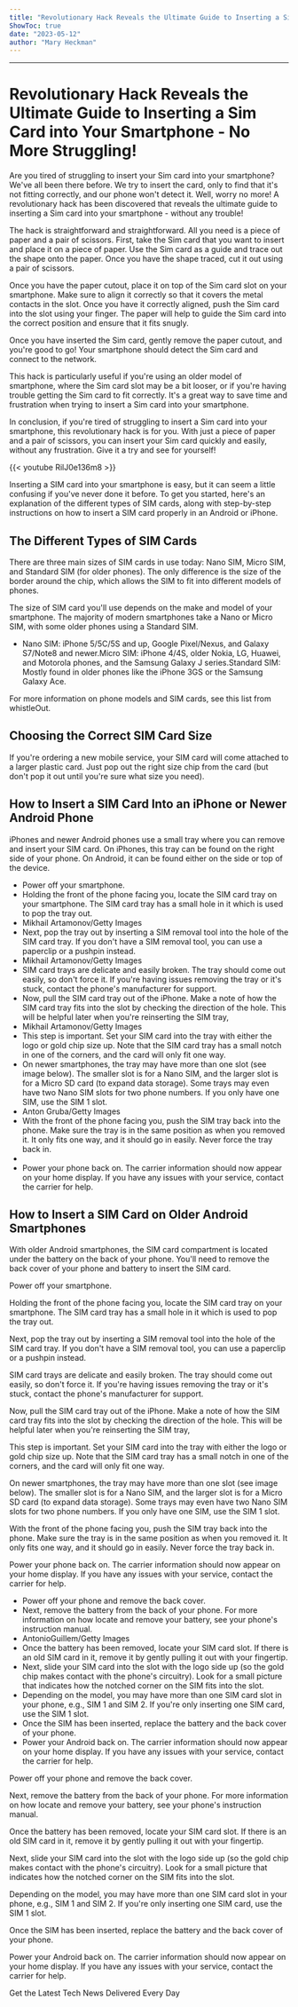 ```yaml
---
title: "Revolutionary Hack Reveals the Ultimate Guide to Inserting a Sim Card into Your Smartphone - No More Struggling!"
ShowToc: true 
date: "2023-05-12"
author: "Mary Heckman"
---
```

*****
# Revolutionary Hack Reveals the Ultimate Guide to Inserting a Sim Card into Your Smartphone - No More Struggling!

Are you tired of struggling to insert your Sim card into your smartphone? We've all been there before. We try to insert the card, only to find that it's not fitting correctly, and our phone won't detect it. Well, worry no more! A revolutionary hack has been discovered that reveals the ultimate guide to inserting a Sim card into your smartphone - without any trouble!

The hack is straightforward and straightforward. All you need is a piece of paper and a pair of scissors. First, take the Sim card that you want to insert and place it on a piece of paper. Use the Sim card as a guide and trace out the shape onto the paper. Once you have the shape traced, cut it out using a pair of scissors.

Once you have the paper cutout, place it on top of the Sim card slot on your smartphone. Make sure to align it correctly so that it covers the metal contacts in the slot. Once you have it correctly aligned, push the Sim card into the slot using your finger. The paper will help to guide the Sim card into the correct position and ensure that it fits snugly.

Once you have inserted the Sim card, gently remove the paper cutout, and you're good to go! Your smartphone should detect the Sim card and connect to the network.

This hack is particularly useful if you're using an older model of smartphone, where the Sim card slot may be a bit looser, or if you're having trouble getting the Sim card to fit correctly. It's a great way to save time and frustration when trying to insert a Sim card into your smartphone.

In conclusion, if you're tired of struggling to insert a Sim card into your smartphone, this revolutionary hack is for you. With just a piece of paper and a pair of scissors, you can insert your Sim card quickly and easily, without any frustration. Give it a try and see for yourself!

{{< youtube RilJ0e136m8 >}} 




Inserting a SIM card into your smartphone is easy, but it can seem a little confusing if you've never done it before. To get you started, here's an explanation of the different types of SIM cards, along with step-by-step instructions on how to insert a SIM card properly in an Android or iPhone.

 
##   The Different Types of SIM Cards  
 

There are three main sizes of SIM cards in use today: Nano SIM, Micro SIM, and Standard SIM (for older phones). The only difference is the size of the border around the chip, which allows the SIM to fit into different models of phones.

 

The size of SIM card you'll use depends on the make and model of your smartphone. The majority of modern smartphones take a Nano or Micro SIM, with some older phones using a Standard SIM.

 
- Nano SIM: iPhone 5/5C/5S and up, Google Pixel/Nexus, and Galaxy S7/Note8 and newer.Micro SIM: iPhone 4/4S, older Nokia, LG, Huawei, and Motorola phones, and the Samsung Galaxy J series.Standard SIM: Mostly found in older phones like the iPhone 3GS or the Samsung Galaxy Ace.

 

For more information on phone models and SIM cards, see this list from whistleOut.

 
##   Choosing the Correct SIM Card Size  
 

If you're ordering a new mobile service, your SIM card will come attached to a larger plastic card. Just pop out the right size chip from the card (but don't pop it out until you're sure what size you need).

 
##   How to Insert a SIM Card Into an iPhone or Newer Android Phone  
 

iPhones and newer Android phones use a small tray where you can remove and insert your SIM card. On iPhones, this tray can be found on the right side of your phone. On Android, it can be found either on the side or top of the device.

 
- Power off your smartphone.
 - Holding the front of the phone facing you, locate the SIM card tray on your smartphone. The SIM card tray has a small hole in it which is used to pop the tray out.
 - Mikhail Artamonov/Getty Images
 - Next, pop the tray out by inserting a SIM removal tool into the hole of the SIM card tray. If you don't have a SIM removal tool, you can use a paperclip or a pushpin instead.
 - Mikhail Artamonov/Getty Images
 - SIM card trays are delicate and easily broken. The tray should come out easily, so don't force it. If you're having issues removing the tray or it's stuck, contact the phone's manufacturer for support.
 - Now, pull the SIM card tray out of the iPhone. Make a note of how the SIM card tray fits into the slot by checking the direction of the hole. This will be helpful later when you're reinserting the SIM tray,
 - Mikhail Artamonov/Getty Images
 - This step is important. Set your SIM card into the tray with either the logo or gold chip size up. Note that the SIM card tray has a small notch in one of the corners, and the card will only fit one way.
 - On newer smartphones, the tray may have more than one slot (see image below). The smaller slot is for a Nano SIM, and the larger slot is for a Micro SD card (to expand data storage). Some trays may even have two Nano SIM slots for two phone numbers. If you only have one SIM, use the SIM 1 slot.
 - Anton Gruba/Getty Images
 - With the front of the phone facing you, push the SIM tray back into the phone. Make sure the tray is in the same position as when you removed it. It only fits one way, and it should go in easily. Never force the tray back in.
 - 
 - Power your phone back on. The carrier information should now appear on your home display. If you have any issues with your service, contact the carrier for help.

 
##   How to Insert a SIM Card on Older Android Smartphones  
 

With older Android smartphones, the SIM card compartment is located under the battery on the back of your phone. You'll need to remove the back cover of your phone and battery to insert the SIM card.

 

Power off your smartphone.

 

Holding the front of the phone facing you, locate the SIM card tray on your smartphone. The SIM card tray has a small hole in it which is used to pop the tray out.

 

Next, pop the tray out by inserting a SIM removal tool into the hole of the SIM card tray. If you don't have a SIM removal tool, you can use a paperclip or a pushpin instead.

 
SIM card trays are delicate and easily broken. The tray should come out easily, so don't force it. If you're having issues removing the tray or it's stuck, contact the phone's manufacturer for support.
 

Now, pull the SIM card tray out of the iPhone. Make a note of how the SIM card tray fits into the slot by checking the direction of the hole. This will be helpful later when you're reinserting the SIM tray,

 

This step is important. Set your SIM card into the tray with either the logo or gold chip size up. Note that the SIM card tray has a small notch in one of the corners, and the card will only fit one way.

 
On newer smartphones, the tray may have more than one slot (see image below). The smaller slot is for a Nano SIM, and the larger slot is for a Micro SD card (to expand data storage). Some trays may even have two Nano SIM slots for two phone numbers. If you only have one SIM, use the SIM 1 slot.
 

With the front of the phone facing you, push the SIM tray back into the phone. Make sure the tray is in the same position as when you removed it. It only fits one way, and it should go in easily. Never force the tray back in.

 

Power your phone back on. The carrier information should now appear on your home display. If you have any issues with your service, contact the carrier for help.

 
- Power off your phone and remove the back cover.
 - Next, remove the battery from the back of your phone. For more information on how locate and remove your battery, see your phone's instruction manual.
 - AntonioGuillem/Getty Images
 - Once the battery has been removed, locate your SIM card slot. If there is an old SIM card in it, remove it by gently pulling it out with your fingertip.
 - Next, slide your SIM card into the slot with the logo side up (so the gold chip makes contact with the phone's circuitry). Look for a small picture that indicates how the notched corner on the SIM fits into the slot.
 - Depending on the model, you may have more than one SIM card slot in your phone, e.g., SIM 1 and SIM 2. If you're only inserting one SIM card, use the SIM 1 slot.
 - Once the SIM has been inserted, replace the battery and the back cover of your phone.
 - Power your Android back on. The carrier information should now appear on your home display. If you have any issues with your service, contact the carrier for help.

 

Power off your phone and remove the back cover.

 

Next, remove the battery from the back of your phone. For more information on how locate and remove your battery, see your phone's instruction manual.

 

Once the battery has been removed, locate your SIM card slot. If there is an old SIM card in it, remove it by gently pulling it out with your fingertip.

 

Next, slide your SIM card into the slot with the logo side up (so the gold chip makes contact with the phone's circuitry). Look for a small picture that indicates how the notched corner on the SIM fits into the slot.

 
Depending on the model, you may have more than one SIM card slot in your phone, e.g., SIM 1 and SIM 2. If you're only inserting one SIM card, use the SIM 1 slot.
 

Once the SIM has been inserted, replace the battery and the back cover of your phone.

 

Power your Android back on. The carrier information should now appear on your home display. If you have any issues with your service, contact the carrier for help.

 

Get the Latest Tech News Delivered Every Day




